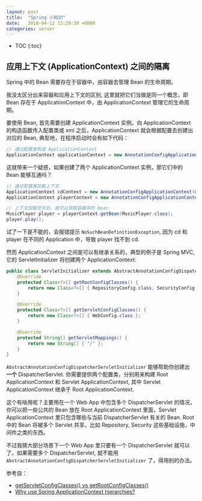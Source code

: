 ```yaml
---
layout: post
title:  "Spring 小知识"
date:   2018-04-12 13:29:30 +0800
categories: server
---
```


* TOC
{:toc}


## 应用上下文 (ApplicationContext) 之间的隔离

Spring 中的 Bean 需要存在于容器中，由容器去管理 Bean 的生命周期。

我没太区分出来容器和应用上下文的区别, 这里就把它们当做是同一个概念，即 Bean 存在于 ApplicationContext 中，由 ApplicationContext 管理它的生命周期。

要使用 Bean, 首先需要创建 ApplicationContext 实例。向 ApplicationContext 的构造函数传入配置类或 xml 之后，ApplicationContext 就会根据配置去创建出对应的 Bean, 典型地，在程序启动时会有如下代码：

```java
// 通过配置类构造 ApplicationContext
ApplicationContext applicationContext = new AnnotationConfigApplicationContext(SpringConfig.class);
```

这就带来一个疑惑，如果创建了两个 ApplicationContext 实例，那它们中的 Bean 能够互通吗？

```java
// 通过配置类加载上下文
ApplicationContext cdContext = new AnnotationConfigApplicationContext(CDConfig.class);
ApplicationContext playerContext = new AnnotationConfigApplicationContext(PlayerConfig.class);

// 上下文加载完毕后，就可以获取容器中的 bean
MusicPlayer player = playerContext.getBean(MusicPlayer.class);
player.play();
```

试了一下是不能的，会报错提示 `NoSuchBeanDefinitionException`, 因为 cd 和 player 在不同的 Application 中，导致 player 找不到 cd.

然而 ApplicationContext 之间是可以有继承关系的，典型的例子是 Spring MVC, 它的 ServletInitializer 将创建两个 ApplicationContext:

```java
public class ServletInitializer extends AbstractAnnotationConfigDispatcherServletInitializer {
    @Override
    protected Class<?>[] getRootConfigClasses() {
        return new Class<?>[] { RepositoryConfig.class, SecurityConfig.class };
    }

    @Override
    protected Class<?>[] getServletConfigClasses() {
        return new Class<?>[] { WebConfig.class };
    }

    @Override
    protected String[] getServletMappings() {
        return new String[] { "/" };
    }
}
```

`AbstractAnnotationConfigDispatcherServletInitializer` 能够帮助你创建出 **一个** DispatcherServlet. 你需要提供两个配置类，分别用来构建 Root ApplicationContext 和 Servlet ApplicationContext, 其中 Servlet ApplicationContext 继承于 Root ApplicationContext.

这个有啥用呢？主要用在一个 Web App 中包含多个 DispatcherServlet 的情况，你可以把一些公共的 Bean 放在 Root ApplicationContext 里面，Servlet ApplicationContext 里只包含哪些与当前 DispatcherServlet 有关的 Bean. Root 中的 Bean 将被多个 Servlet 共享，比如 Repository, Security 这些基础设施，中间件之类的东西。

不过我猜大部分场景下一个 Web App 里只要有一个 DispatcherServlet 就可以了。如果需要多个 DispatcherServlet, 就不能用 `AbstractAnnotationConfigDispatcherServletInitializer` 了，得用别的办法。

参考自：
- [getServletConfigClasses() vs getRootConfigClasses()](https://stackoverflow.com/questions/35258758/getservletconfigclasses-vs-getrootconfigclasses-when-extending-abstractannot)
- [Why use Spring ApplicationContext hierarchies?](https://stackoverflow.com/questions/5132604/why-use-spring-applicationcontext-hierarchies/5132637#5132637)


